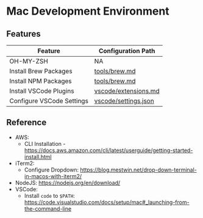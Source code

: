 # Mac Development Environment


## Features

| Feature                   | Configuration Path                           |
| ------------------------- | -------------------------------------------- |
| OH-MY-ZSH                 | NA                                           |
| Install Brew Packages     | [tools/brew.md](tools/brew.md)               |
| Install NPM Packages      | [tools/brew.md](tools/npm.md)                |
| Install VSCode Plugins    | [vscode/extensions.md](vscode/extensions.md) |
| Configure VSCode Settings | [vscode/settings.json](vscode/settings.json) |

## Reference

- AWS:
    - CLI Installation - https://docs.aws.amazon.com/cli/latest/userguide/getting-started-install.html
- iTerm2: 
    - Configure Dropdown: https://blog.mestwin.net/drop-down-terminal-in-macos-with-iterm2/
- NodeJS: https://nodejs.org/en/download/
- VSCode:
    - Install `code` to `$PATH`: https://code.visualstudio.com/docs/setup/mac#_launching-from-the-command-line


